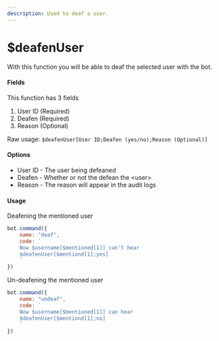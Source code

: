 ```yaml
---
description: Used to deaf a user.
---
```


# $deafenUser

With this function you will be able to deaf the selected user with the bot.

#### Fields

This function has 3 fields

1. User ID (Required)
2. Deafen (Required)
3. Reason (Optional)

Raw usage: `$deafenUser[User ID;Deafen (yes/no);Reason (Optional)]`

#### Options

* User ID - The user being defeaned
* Deafen - Whether or not the defean the \<user>
* Reason - The reason will appear in the audit logs

#### Usage

Deafening the mentioned user

```javascript
bot.command({
    name: "deaf",
    code: `
    Now $username[$mentioned[1]] can't hear
    $deafenUser[$mentiond[1];yes]
    `
})
```

Un-deafening the mentioned user

```javascript
bot.command({
    name: "undeaf",
    code: `
    Now $username[$mentioned[1]] can hear
    $deafenUser[$mentiond[1];no]
    `
})
```
